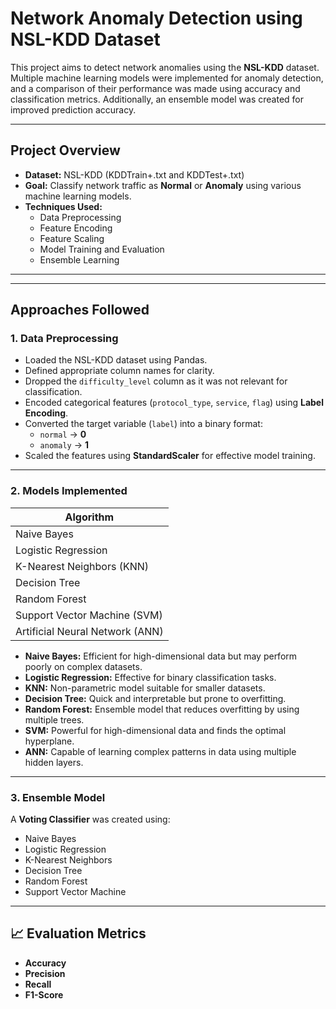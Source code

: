 # **Network Anomaly Detection using NSL-KDD Dataset**

This project aims to detect network anomalies using the **NSL-KDD** dataset. Multiple machine learning models were implemented for anomaly detection, and a comparison of their performance was made using accuracy and classification metrics. Additionally, an ensemble model was created for improved prediction accuracy.

---

##  **Project Overview**

- **Dataset:** NSL-KDD (KDDTrain+.txt and KDDTest+.txt)  
- **Goal:** Classify network traffic as **Normal** or **Anomaly** using various machine learning models.  
- **Techniques Used:**  
  - Data Preprocessing  
  - Feature Encoding  
  - Feature Scaling  
  - Model Training and Evaluation  
  - Ensemble Learning  

---

---

##  **Approaches Followed**

### 1. **Data Preprocessing**
- Loaded the NSL-KDD dataset using Pandas.
- Defined appropriate column names for clarity.
- Dropped the `difficulty_level` column as it was not relevant for classification.
- Encoded categorical features (`protocol_type`, `service`, `flag`) using **Label Encoding**.
- Converted the target variable (`label`) into a binary format:
  - `normal` → **0**  
  - `anomaly` → **1**  
- Scaled the features using **StandardScaler** for effective model training.

---

### 2. **Models Implemented**

| Algorithm                      |
|--------------------------------|
| Naive Bayes                    | 
| Logistic Regression            |
| K-Nearest Neighbors (KNN)      |
| Decision Tree                  |
| Random Forest                  | 
| Support Vector Machine (SVM)   |
| Artificial Neural Network (ANN)|
- **Naive Bayes:** Efficient for high-dimensional data but may perform poorly on complex datasets.  
- **Logistic Regression:** Effective for binary classification tasks.  
- **KNN:** Non-parametric model suitable for smaller datasets.  
- **Decision Tree:** Quick and interpretable but prone to overfitting.  
- **Random Forest:** Ensemble model that reduces overfitting by using multiple trees.  
- **SVM:** Powerful for high-dimensional data and finds the optimal hyperplane.  
- **ANN:** Capable of learning complex patterns in data using multiple hidden layers.

---

### 3. **Ensemble Model**

A **Voting Classifier** was created using:  
- Naive Bayes  
- Logistic Regression  
- K-Nearest Neighbors  
- Decision Tree  
- Random Forest  
- Support Vector Machine  

---

## 📈 **Evaluation Metrics**
- **Accuracy**  
- **Precision**  
- **Recall**  
- **F1-Score**  



